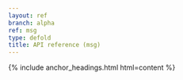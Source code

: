```yaml
---
layout: ref
branch: alpha
ref: msg
type: defold
title: API reference (msg)
---
```

{% include anchor_headings.html html=content %}